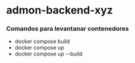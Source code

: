 # admon-backend-xyz

### Comandos para levantanar contenedores
- docker compose build
- docker compose up
- docker compose up --build
